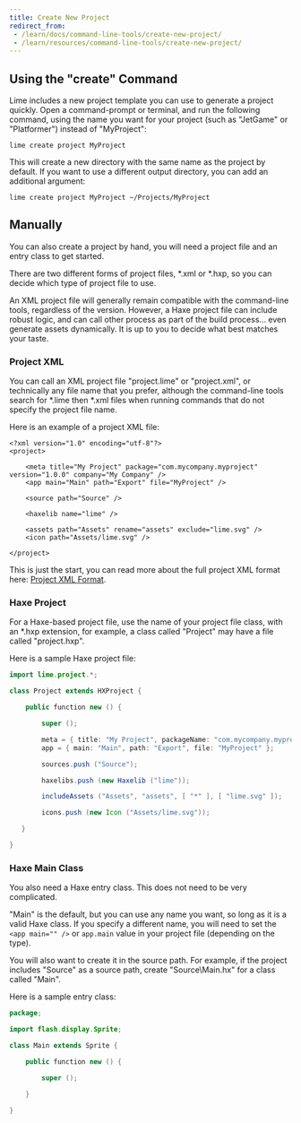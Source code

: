 ```yaml
---
title: Create New Project
redirect_from:
 - /learn/docs/command-line-tools/create-new-project/
 - /learn/resources/command-line-tools/create-new-project/
---
```


## Using the "create" Command

Lime includes a new project template you can use to generate a project quickly. Open a command-prompt or terminal, and run the following command, using the name you want for your project (such as "JetGame" or "Platformer") instead of "MyProject":

    lime create project MyProject

This will create a new directory with the same name as the project by default. If you want to use a different output directory, you can add an additional argument:

    lime create project MyProject ~/Projects/MyProject

## Manually

You can also create a project by hand, you will need a project file and an entry class to get started.

There are two different forms of project files, *.xml or *.hxp, so you can decide which type of project file to use.

An XML project file will generally remain compatible with the command-line tools, regardless of the version. However, a Haxe project file can include robust logic, and can call other process as part of the build process... even generate assets dynamically. It is up to you to decide what best matches your taste.

### Project XML

You can call an XML project file "project.lime" or "project.xml", or technically any file name that you prefer, although the command-line tools search for *.lime then *.xml files when running commands that do not specify the project file name.

Here is an example of a project XML file:

    <?xml version="1.0" encoding="utf-8"?>
    <project>

        <meta title="My Project" package="com.mycompany.myproject" version="1.0.0" company="My Company" />
        <app main="Main" path="Export" file="MyProject" />

        <source path="Source" />

        <haxelib name="lime" />

        <assets path="Assets" rename="assets" exclude="lime.svg" />
        <icon path="Assets/lime.svg" />

    </project>

This is just the start, you can read more about the full project XML format here: [Project XML Format](../project-files/xml-format.md).

### Haxe Project

For a Haxe-based project file, use the name of your project file class, with an *.hxp extension, for example, a class called "Project" may have a file called "project.hxp".

Here is a sample Haxe project file:

```java
import lime.project.*;

class Project extends HXProject {

    public function new () {

        super ();

        meta = { title: "My Project", packageName: "com.mycompany.myproject", version: "1.0.0", company: "My Company" };
        app = { main: "Main", path: "Export", file: "MyProject" };

        sources.push ("Source");

        haxelibs.push (new Haxelib ("lime"));

        includeAssets ("Assets", "assets", [ "*" ], [ "lime.svg" ]);

        icons.push (new Icon ("Assets/lime.svg"));

   }

}
```

### Haxe Main Class

You also need a Haxe entry class. This does not need to be very complicated.

"Main" is the default, but you can use any name you want, so long as it is a valid Haxe class. If you specify a different name, you will need to set the `<app main="" />` or `app.main` value in your project file (depending on the type).

You will also want to create it in the source path. For example, if the project includes "Source" as a source path, create "Source\Main.hx" for a class called "Main".

Here is a sample entry class:

```java
package;

import flash.display.Sprite;

class Main extends Sprite {

    public function new () {

        super ();

    }

}
```
